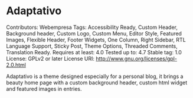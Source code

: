 Adaptativo
==========
Contributors: Webempresa
Tags: Accessibility Ready, Custom Header, Background header, Custom Logo, Custom Menu, Editor Style, Featured Images, Flexible Header, Footer Widgets, One Column, Right Sidebar, RTL Language Support, Sticky Post, Theme Options, Threaded Comments, Translation Ready.
Requires at least: 4.0
Tested up to: 4.7
Stable tag: 1.0
License: GPLv2 or later
License URI: http://www.gnu.org/licenses/gpl-2.0.html


Adaptativo is a theme designed especially for a personal blog, it brings a beauty home page with a custom background header, custom html widget and featured images in entries. 



